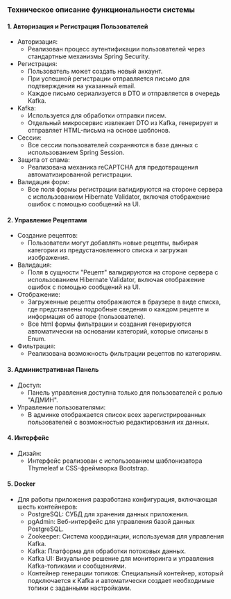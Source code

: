 ### Техническое описание функциональности системы

#### 1. Авторизация и Регистрация Пользователей
- Авторизация:
  - Реализован процесс аутентификации пользователей через стандартные механизмы Spring Security.
- Регистрация:
    - Пользователь может создать новый аккаунт.
    - При успешной регистрации отправляется письмо для подтверждения на указанный email.
    - Каждое письмо сериализуется в DTO и отправляется в очередь Kafka.
- Kafka:
    - Используется для обработки отправки писем.
    - Отдельный микросервис извлекает DTO из Kafka, генерирует и отправляет HTML-письма на основе шаблонов.
- Сессии:
    - Все сессии пользователей сохраняются в базе данных с использованием Spring Session.
- Защита от спама:
    - Реализована механика reCAPTCHA для предотвращения автоматизированной регистрации.
- Валидация форм:
    - Все поля формы регистрации валидируются на стороне сервера с использованием Hibernate Validator, включая отображение ошибок с помощью сообщений на UI.

#### 2. Управление Рецептами
- Создание рецептов:
    - Пользователи могут добавлять новые рецепты, выбирая категории из предустановленного списка и загружая изображения.
- Валидация:
    - Поля в сущности "Рецепт" валидируются на стороне сервера с использованием Hibernate Validator, включая отображение ошибок с помощью сообщений на UI.
- Отображение:
    - Загруженные рецепты отображаются в браузере в виде списка, где представлены подробные сведения о каждом рецепте и информация об авторе (пользователе).
    - Все html формы фильтрации и создания генерируются автоматически на основании категорий, которые описаны в Enum.
- Фильтрация:
    - Реализована возможность фильтрации рецептов по категориям.

#### 3. Административная Панель
- Доступ:
    - Панель управления доступна только для пользователей с ролью "АДМИН".
- Управление пользователями:
    - В админке отображается список всех зарегистрированных пользователей с возможностью редактирования их данных.

#### 4. Интерфейс
- Дизайн:
    - Интерфейс реализован с использованием шаблонизатора Thymeleaf и CSS-фреймворка Bootstrap.

#### 5. Docker
- Для работы приложения разработана конфигурация, включающая шесть контейнеров:
  - PostgreSQL: СУБД для хранения данных приложения.
  - pgAdmin: Веб-интерфейс для управления базой данных PostgreSQL.
  - Zookeeper: Система координации, используемая для управления Kafka.
  - Kafka: Платформа для обработки потоковых данных.
  - Kafka UI: Визуальное решение для мониторинга и управления Kafka-топиками и сообщениями.
  - Контейнер генерации топиков: Специальный контейнер, который подключается к Kafka и автоматически создает необходимые топики с заданными настройками.

